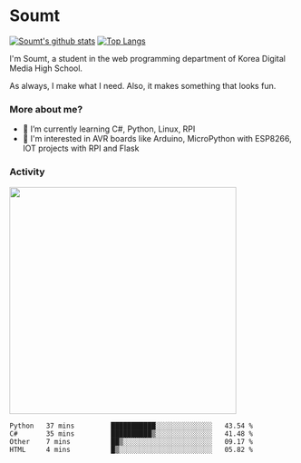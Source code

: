 # Soumt
[![Soumt's github stats](https://github-readme-stats.vercel.app/api?username=soumt-r)](https://github.com/anuraghazra/github-readme-stats)
[![Top Langs](https://github-readme-stats.vercel.app/api/top-langs/?username=soumt-r&layout=compact)](https://github.com/anuraghazra/github-readme-stats)

I'm Soumt, a student in the web programming department of Korea Digital Media High School.

As always, I make what I need. Also, it makes something that looks fun.

### More about me?
- 🌱 I’m currently learning C#, Python, Linux, RPI
- :pushpin: I'm interested in AVR boards like Arduino, MicroPython with ESP8266, IOT projects with RPI and Flask


### Activity
<img height="400" img src="https://wakatime.com/share/@soumt_r/0e4d0df5-374b-4c75-8ddb-57d54d739f69.svg"></img>

<!--START_SECTION:waka-->
```text
Python   37 mins         ███████████░░░░░░░░░░░░░░   43.54 % 
C#       35 mins         ██████████▒░░░░░░░░░░░░░░   41.48 % 
Other    7 mins          ██▒░░░░░░░░░░░░░░░░░░░░░░   09.17 % 
HTML     4 mins          █▒░░░░░░░░░░░░░░░░░░░░░░░   05.82 % 
```
<!--END_SECTION:waka-->

